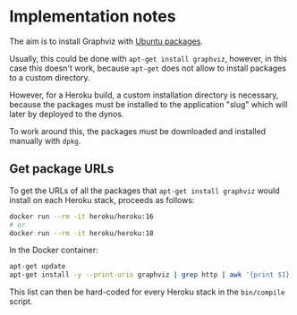 # Implementation notes

The aim is to install Graphviz with [Ubuntu packages](https://packages.ubuntu.com).

Usually, this could be done with `apt-get install graphviz`, however, in this case this doesn't work, because `apt-get` does not allow to install packages to a custom directory.

However, for a Heroku build, a custom installation directory is necessary, because the packages must be installed to the application "slug" which will later by deployed to the dynos.

To work around this, the packages must be downloaded and installed manually with `dpkg`.

## Get package URLs

To get the URLs of all the packages that `apt-get install graphviz` would install on each Heroku stack, proceeds as follows:

```bash
docker run --rm -it heroku/heroku:16
# or
docker run --rm -it heroku/heroku:18
```

In the Docker container:

```bash
apt-get update
apt-get install -y --print-uris graphviz | grep http | awk '{print $1}' | tr -d "'"
```

This list can then be hard-coded for every Heroku stack in the `bin/compile` script.
